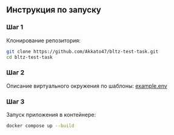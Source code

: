 ## Инструкция по запуску

### Шаг 1

Клонирование репозитория:

```bash
git clone https://github.com/Akkato47/bltz-test-task.git
cd bltz-test-task
```

### Шаг 2

Описание виртуального окружения по шаблоны:
[example.env](./example.env)

### Шаг 3

Запуск приложения в контейнере:

```bash
docker compose up --build
```
